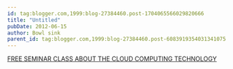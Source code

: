 ```yaml
---
id: tag:blogger.com,1999:blog-27384460.post-1704065566029820666
title: "Untitled"
pubDate: 2012-06-15
author: Bowl sink
parent_id: tag:blogger.com,1999:blog-27384460.post-6083919354031341075
---
```


[FREE SEMINAR CLASS ABOUT THE CLOUD COMPUTING TECHNOLOGY](http://www.quadsoftwares.com)